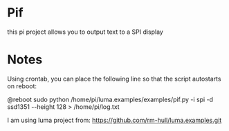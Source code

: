# Pif
this pi project allows you to output text to a SPI display 

# Notes
Using crontab, you can place the following line so that the script autostarts on reboot:

@reboot sudo python /home/pi/luma.examples/examples/pif.py -i spi -d ssd1351 --height 128 > /home/pi/log.txt

I am using luma project from: https://github.com/rm-hull/luma.examples.git

